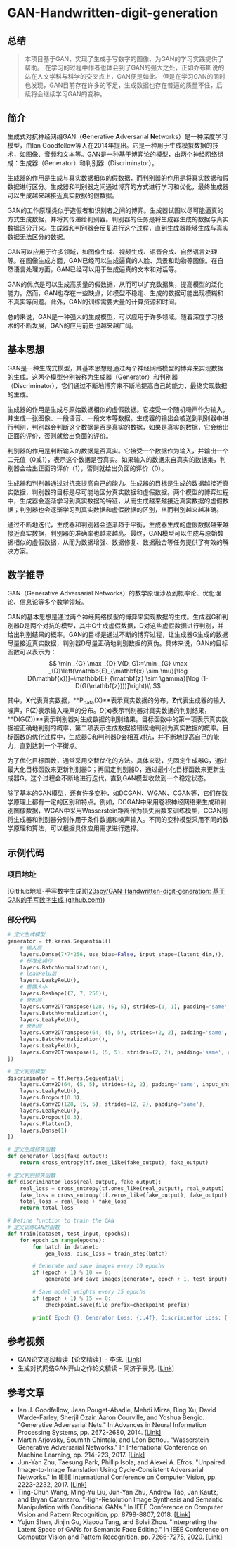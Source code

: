 ﻿# GAN-Handwritten-digit-generation

## 总结
> 本项目基于GAN，实现了生成手写数字的图像，为GAN的学习实践提供了帮助。
> 在学习的过程中作者也体会到了GAN的强大之处，正如乔布斯说的站在人文学科与科学的交叉点上，GAN便是如此。
> 但是在学习GAN的同时也发现，GAN目前存在许多的不足，生成数据也存在普遍的质量不住，后续将会继续学习GAN的变种。

## 简介

生成式对抗神经网络GAN（**G**enerative **A**dversarial **N**etworks）是一种深度学习模型，由Ian Goodfellow等人在2014年提出。它是一种用于生成模拟数据的技术，如图像、音频和文本等。GAN是一种基于博弈论的模型，由两个神经网络组成：生成器（Generator）和判别器（Discriminator）。

生成器的作用是生成与真实数据相似的假数据，而判别器的作用是将真实数据和假数据进行区分。生成器和判别器之间通过博弈的方式进行学习和优化，最终生成器可以生成越来越接近真实数据的假数据。

GAN的工作原理类似于造假者和识别者之间的博弈。生成器试图以尽可能逼真的方式生成数据，并将其传递给判别器。判别器的任务是将生成器生成的数据与真实数据区分开来。生成器和判别器会反复进行这个过程，直到生成器能够生成与真实数据无法区分的数据。

GAN可以应用于许多领域，如图像生成、视频生成、语音合成、自然语言处理等。在图像生成方面，GAN已经可以生成逼真的人脸、风景和动物等图像。在自然语言处理方面，GAN已经可以用于生成逼真的文本和对话等。

GAN的优点是可以生成高质量的假数据，从而可以扩充数据集，提高模型的泛化能力。然而，GAN也存在一些缺点，如模型不稳定、生成的数据可能出现模糊和不真实等问题。此外，GAN的训练需要大量的计算资源和时间。

总的来说，GAN是一种强大的生成模型，可以应用于许多领域。随着深度学习技术的不断发展，GAN的应用前景也越来越广阔。



## 基本思想


GAN是一种生成式模型，其基本思想是通过两个神经网络模型的博弈来实现数据的生成。这两个模型分别被称为生成器（Generator）和判别器（Discriminator），它们通过不断地博弈来不断地提高自己的能力，最终实现数据的生成。

生成器的作用是生成与原始数据相似的虚假数据。它接受一个随机噪声作为输入，并生成一张图像、一段语音、一段文本等数据。生成器的输出会被送到判别器中进行判别，判别器会判断这个数据是否是真实的数据，如果是真实的数据，它会给出正面的评价，否则就给出负面的评价。

判别器的作用是判断输入的数据是否真实。它接受一个数据作为输入，并输出一个二元值（0或1），表示这个数据是否真实。如果输入的数据来自真实的数据集，判别器会给出正面的评价（1），否则就给出负面的评价（0）。

生成器和判别器通过对抗来提高自己的能力。生成器的目标是生成的数据越接近真实数据，判别器的目标是尽可能地区分真实数据和虚假数据。两个模型的博弈过程中，生成器会逐渐学习到真实数据的特征，从而生成越来越接近真实数据的虚假数据；判别器也会逐渐学习到真实数据和虚假数据的区别，从而判别越来越准确。

通过不断地迭代，生成器和判别器会逐渐趋于平衡，生成器生成的虚假数据越来越接近真实数据，判别器的准确率也越来越高。最终，GAN模型可以生成与原始数据相似的虚假数据，从而为数据增强、数据修复、数据融合等任务提供了有效的解决方案。



## 数学推导

GAN（Generative Adversarial Networks）的数学原理涉及到概率论、优化理论、信息论等多个数学领域。

GAN的基本思想是通过两个神经网络模型的博弈来实现数据的生成。生成器G和判别器D是两个对抗的模型，其中G生成虚假数据，D对这些虚假数据进行判别，并给出判别结果的概率。GAN的目标是通过不断的博弈过程，让生成器G生成的数据尽量接近真实数据，判别器D尽量正确地判别数据的真伪。具体来说，GAN的目标函数可以表示为：
$$
\min _{G} \max _{D} V(D, G):=\min _{G} \max _{D}\left(\mathbb{E}_{\mathbf{x} \sim \mu}[\log D(\mathbf{x})]+\mathbb{E}_{\mathbf{z} \sim \gamma}[\log (1-D(G(\mathbf{z})))]\right)\\
$$

其中，**X**代表真实数据，**P<sub>data</sub>(X)**表示真实数据的分布，**Z**代表生成器的输入噪声，P(Z)表示输入噪声的分布。$D(\boldsymbol{x})$表示判别器对真实数据的判别结果，**D(G(Z))**表示判别器对生成数据的判别结果。目标函数中的第一项表示真实数据被正确地判别的概率，第二项表示生成数据被错误地判别为真实数据的概率。目标函数的优化过程中，生成器G和判别器D会相互对抗，并不断地提高自己的能力，直到达到一个平衡点。

为了优化目标函数，通常采用交替优化的方法。具体来说，先固定生成器G，通过最大化目标函数来更新判别器D；再固定判别器D，通过最小化目标函数来更新生成器G。这个过程会不断地进行迭代，直到GAN模型收敛到一个稳定状态。

除了基本的GAN模型，还有许多变种，如DCGAN、WGAN、CGAN等，它们在数学原理上都有一定的区别和特点。例如，DCGAN中采用卷积神经网络来生成和判别图像数据，WGAN中采用Wasserstein距离作为损失函数来训练模型，CGAN则将生成器和判别器分别作用于条件数据和噪声输入。不同的变种模型采用不同的数学原理和算法，可以根据具体应用需求进行选择。


## 示例代码

### 项目地址

[GitHub地址-手写数字生成]([123spy/GAN-Handwritten-digit-generation: 基于GAN的手写数字生成 (github.com)](https://github.com/123spy/GAN-Handwritten-digit-generation))



### 部分代码

```python
# 定义生成模型
generator = tf.keras.Sequential([
    # 输入层
    layers.Dense(7*7*256, use_bias=False, input_shape=(latent_dim,)),
    # 标准化操作
    layers.BatchNormalization(),
    # leakRelu层
    layers.LeakyReLU(),
    # 重置大小
    layers.Reshape((7, 7, 256)),
    # 卷积层
    layers.Conv2DTranspose(128, (5, 5), strides=(1, 1), padding='same', use_bias=False),
    layers.BatchNormalization(),
    layers.LeakyReLU(),
    # 卷积层
    layers.Conv2DTranspose(64, (5, 5), strides=(2, 2), padding='same', use_bias=False),
    layers.BatchNormalization(),
    layers.LeakyReLU(),
    layers.Conv2DTranspose(1, (5, 5), strides=(2, 2), padding='same', use_bias=False, activation='tanh')
])
```



```python
# 定义判别模型
discriminator = tf.keras.Sequential([
    layers.Conv2D(64, (5, 5), strides=(2, 2), padding='same', input_shape=[28, 28, 1]),
    layers.LeakyReLU(),
    layers.Dropout(0.3),
    layers.Conv2D(128, (5, 5), strides=(2, 2), padding='same'),
    layers.LeakyReLU(),
    layers.Dropout(0.3),
    layers.Flatten(),
    layers.Dense(1)
])
```

```python
# 定义生成损失函数
def generator_loss(fake_output):
    return cross_entropy(tf.ones_like(fake_output), fake_output)

```

```python
# 定义判别损失函数
def discriminator_loss(real_output, fake_output):
    real_loss = cross_entropy(tf.ones_like(real_output), real_output)
    fake_loss = cross_entropy(tf.zeros_like(fake_output), fake_output)
    total_loss = real_loss + fake_loss
    return total_loss

```

```python
# Define function to train the GAN
# 定义训练GAN的函数
def train(dataset, test_input, epochs):
    for epoch in range(epochs):
        for batch in dataset:
            gen_loss, disc_loss = train_step(batch)

        # Generate and save images every 10 epochs
        if (epoch + 1) % 10 == 0:
            generate_and_save_images(generator, epoch + 1, test_input)

        # Save model weights every 15 epochs
        if (epoch + 1) % 15 == 0:
            checkpoint.save(file_prefix=checkpoint_prefix)

        print('Epoch {}, Generator Loss: {:.4f}, Discriminator Loss: {:.4f}'.format(epoch+1, gen_loss, disc_loss))

```



## 参考视频

- GAN论文逐段精读【论文精读】- 李沫. [[Link\]](https://www.bilibili.com/video/BV1rb4y187vD/?spm_id_from=333.337.search-card.all.click&vd_source=f49218cb60f4f33426bf82f55cd9a775)
- 生成对抗网络GAN开山之作论文精读 - 同济子豪兄. [[Link\]](https://www.bilibili.com/video/BV1oi4y1m7np/?spm_id_from=333.337.search-card.all.click&vd_source=f49218cb60f4f33426bf82f55cd9a775)

## 参考文章

- Ian J. Goodfellow, Jean Pouget-Abadie, Mehdi Mirza, Bing Xu, David Warde-Farley, Sherjil Ozair, Aaron Courville, and Yoshua Bengio. "Generative Adversarial Nets." In Advances in Neural Information Processing Systems, pp. 2672-2680, 2014. [[Link\]](https://papers.nips.cc/paper/5423-generative-adversarial-nets)
- Martin Arjovsky, Soumith Chintala, and Léon Bottou. "Wasserstein Generative Adversarial Networks." In International Conference on Machine Learning, pp. 214-223, 2017. [[Link\]](http://proceedings.mlr.press/v70/arjovsky17a.html)
- Jun-Yan Zhu, Taesung Park, Phillip Isola, and Alexei A. Efros. "Unpaired Image-to-Image Translation Using Cycle-Consistent Adversarial Networks." In IEEE International Conference on Computer Vision, pp. 2223-2232, 2017. [[Link\]](https://openaccess.thecvf.com/content_ICCV_2017/papers/Zhu_Unpaired_Image-To-Image_Translation_ICCV_2017_paper.pdf)
- Ting-Chun Wang, Ming-Yu Liu, Jun-Yan Zhu, Andrew Tao, Jan Kautz, and Bryan Catanzaro. "High-Resolution Image Synthesis and Semantic Manipulation with Conditional GANs." In IEEE Conference on Computer Vision and Pattern Recognition, pp. 8798-8807, 2018. [[Link\]](https://openaccess.thecvf.com/content_cvpr_2018/papers/Wang_High-Resolution_Image_Synthesis_CVPR_2018_paper.pdf)
- Yujun Shen, Jinjin Gu, Xiaoou Tang, and Bolei Zhou. "Interpreting the Latent Space of GANs for Semantic Face Editing." In IEEE Conference on Computer Vision and Pattern Recognition, pp. 7266-7275, 2020. [[Link\]](https://openaccess.thecvf.com/content_CVPR_2020/papers/Shen_Interpreting_the_Latent_Space_of_GANs_for_Semantic_Face_Editing_CVPR_2020_paper.pdf)
